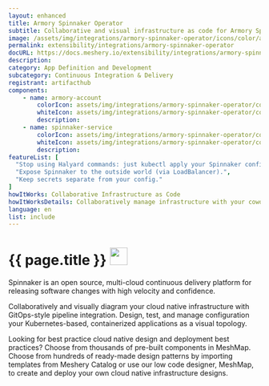 ```yaml
---
layout: enhanced
title: Armory Spinnaker Operator
subtitle: Collaborative and visual infrastructure as code for Armory Spinnaker Operator
image: /assets/img/integrations/armory-spinnaker-operator/icons/color/armory-spinnaker-operator-color.svg
permalink: extensibility/integrations/armory-spinnaker-operator
docURL: https://docs.meshery.io/extensibility/integrations/armory-spinnaker-operator
description: 
category: App Definition and Development
subcategory: Continuous Integration & Delivery
registrant: artifacthub
components: 
	- name: armory-account
		colorIcon: assets/img/integrations/armory-spinnaker-operator/components/armory-account/icons/color/armory-account-color.svg
		whiteIcon: assets/img/integrations/armory-spinnaker-operator/components/armory-account/icons/white/armory-account-white.svg
		description: 
	- name: spinnaker-service
		colorIcon: assets/img/integrations/armory-spinnaker-operator/components/spinnaker-service/icons/color/spinnaker-service-color.svg
		whiteIcon: assets/img/integrations/armory-spinnaker-operator/components/spinnaker-service/icons/white/spinnaker-service-white.svg
		description: 
featureList: [
  "Stop using Halyard commands: just kubectl apply your Spinnaker configuration.",
  "Expose Spinnaker to the outside world (via LoadBalancer).",
  "Keep secrets separate from your config."
]
howItWorks: Collaborative Infrastructure as Code
howItWorksDetails: Collaboratively manage infrastructure with your coworkers synchronously sharing the same designs.
language: en
list: include
---
```

<h1>{{ page.title }} <img src="{{ page.image }}" style="width: 35px; height: 35px;" /></h1>

<p>
Spinnaker is an open source, multi-cloud continuous delivery platform for releasing software changes with high velocity and confidence.
</p>
<p>
    Collaboratively and visually diagram your cloud native infrastructure with GitOps-style pipeline integration. Design, test, and manage configuration your Kubernetes-based, containerized applications as a visual topology.
</p>
<p>
    Looking for best practice cloud native design and deployment best practices? Choose from thousands of pre-built components in MeshMap. Choose from hundreds of ready-made design patterns by importing templates from Meshery Catalog or use our low code designer, MeshMap, to create and deploy your own cloud native infrastructure designs.
</p>
